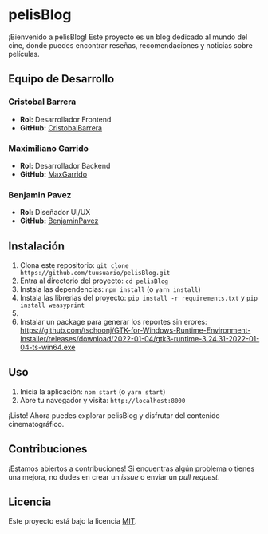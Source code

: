 # pelisBlog

¡Bienvenido a pelisBlog! Este proyecto es un blog dedicado al mundo del cine, donde puedes encontrar reseñas, recomendaciones y noticias sobre películas.

## Equipo de Desarrollo

### Cristobal Barrera
- **Rol:** Desarrollador Frontend
- **GitHub:** [CristobalBarrera](https://github.com/CristobalBarrera)

### Maximiliano Garrido
- **Rol:** Desarrollador Backend
- **GitHub:** [MaxGarrido](https://github.com/MaxGarrido)

### Benjamin Pavez
- **Rol:** Diseñador UI/UX
- **GitHub:** [BenjaminPavez](https://github.com/BenjaminPavez)

## Instalación

1. Clona este repositorio: `git clone https://github.com/tuusuario/pelisBlog.git`
2. Entra al directorio del proyecto: `cd pelisBlog`
3. Instala las dependencias: `npm install` (o `yarn install`)
4. Instala las librerias del proyecto: `pip install -r requirements.txt` y `pip install weasyprint`
5. 
6. Instalar un package para generar los reportes sin erores: https://github.com/tschoonj/GTK-for-Windows-Runtime-Environment-Installer/releases/download/2022-01-04/gtk3-runtime-3.24.31-2022-01-04-ts-win64.exe

## Uso

1. Inicia la aplicación: `npm start` (o `yarn start`)
2. Abre tu navegador y visita: `http://localhost:8000`

¡Listo! Ahora puedes explorar pelisBlog y disfrutar del contenido cinematográfico.

## Contribuciones

¡Estamos abiertos a contribuciones! Si encuentras algún problema o tienes una mejora, no dudes en crear un *issue* o enviar un *pull request*.

## Licencia

Este proyecto está bajo la licencia [MIT](LICENSE).
